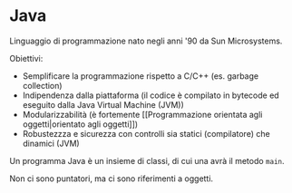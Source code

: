 # Java

Linguaggio di programmazione nato negli anni '90 da Sun Microsystems.

Obiettivi:
- Semplificare la programmazione rispetto a C/C++ (es. garbage collection)
- Indipendenza dalla piattaforma (il codice è compilato in bytecode ed eseguito dalla Java Virtual Machine (JVM))
- Modularizzabilità (è fortemente [[Programmazione orientata agli oggetti|orientato agli oggetti]])
- Robustezzza e sicurezza con controlli sia statici (compilatore) che dinamici (JVM)

Un programma Java è un insieme di classi, di cui una avrà il metodo `main`.

Non ci sono puntatori, ma ci sono riferimenti a oggetti.